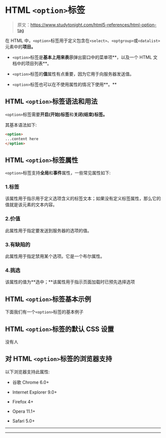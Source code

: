 # HTML `<option>`标签

> 原文：<https://www.studytonight.com/html5-references/html-option-tag>

在 HTML 中，`<option>`标签用于定义包含在`<select>`、`<optgroup>`或`<datalist>`元素中的**项目。**

*   `<option>`标签是**基本上用来表示**弹出窗口中的菜单项**，以及一个 HTML 文档中的项目列表**。

*   `<option>`标签的**值**属性有点重要，因为它用于向服务器发送值。

*   `<option>`标签也可以在不使用属性的情况下使用**。**

## HTML `<option>`标签语法和用法

`<option>`标签需要**开启(开始)标签**和**关闭(结束)标签。**

其基本语法如下:

```html
<option>
...content here
</option>
```

## HTML `<option>`标签属性

`<option>`标签支持**全局**和**事件**属性，一些常见属性如下:

### 1.标签

该属性用于指示用于定义选项含义的标签文本；如果没有定义标签属性，那么它的值就是该元素的文本内容。

### 2.价值

此属性用于指定要发送到服务器的选项的值。

### 3.有缺陷的

此属性用于指定禁用某个选项。它是一个布尔属性。

### 4.挑选

该属性的值为**选中；**该属性用于指示页面加载时已预先选择选项

## HTML `<option>`标签基本示例

下面我们有一个`<option>`标签的基本例子

## HTML `<option>`标签的默认 CSS 设置

没有人

## 对 HTML `<option>`标签的浏览器支持

以下浏览器支持此属性:

*   谷歌 Chrome 6.0+

*   Internet Explorer 9.0+

*   Firefox 4+

*   Opera 11.1+

*   Safari 5.0+

* * *

* * *